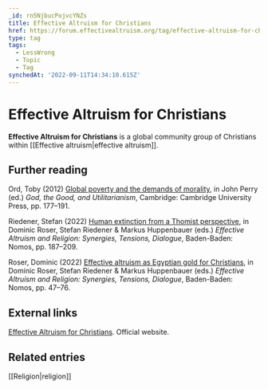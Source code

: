 ```yaml
---
_id: rn5NjbucPojvcYNZs
title: Effective Altruism for Christians
href: https://forum.effectivealtruism.org/tag/effective-altruism-for-christians
type: tag
tags:
  - LessWrong
  - Topic
  - Tag
synchedAt: '2022-09-11T14:34:10.615Z'
---
```

# Effective Altruism for Christians

**Effective Altruism for Christians** is a global community group of Christians within [[Effective altruism|effective altruism]].

Further reading
---------------

Ord, Toby (2012) [Global poverty and the demands of morality](https://doi.org/10.1017/CBO9781107279629.013), in John Perry (ed.) *God, the Good, and Utilitarianism*, Cambridge: Cambridge University Press, pp. 177–191.

Riedener, Stefan (2022) [Human extinction from a Thomist perspective](https://doi.org/10.5771/9783748925361), in Dominic Roser, Stefan Riedener & Markus Huppenbauer (eds.) *Effective Altruism and Religion: Synergies, Tensions, Dialogue*, Baden-Baden: Nomos, pp. 187–209.

Roser, Dominic (2022) [Effective altruism as Egyptian gold for Christians](https://doi.org/10.5771/9783748925361), in Dominic Roser, Stefan Riedener & Markus Huppenbauer (eds.) *Effective Altruism and Religion: Synergies, Tensions, Dialogue*, Baden-Baden: Nomos, pp. 47–76.

External links
--------------

[Effective Altruism for Christians](https://www.eaforchristians.org/). Official website.

Related entries
---------------

[[Religion|religion]]